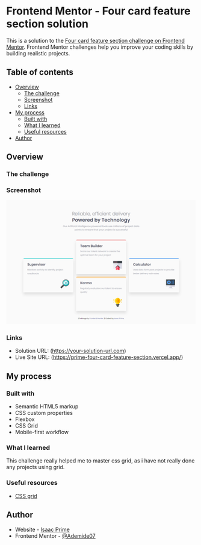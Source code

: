 # Frontend Mentor - Four card feature section solution

This is a solution to the [Four card feature section challenge on Frontend Mentor](https://www.frontendmentor.io/challenges/four-card-feature-section-weK1eFYK). Frontend Mentor challenges help you improve your coding skills by building realistic projects. 

## Table of contents

- [Overview](#overview)
  - [The challenge](#the-challenge)
  - [Screenshot](#screenshot)
  - [Links](#links)
- [My process](#my-process)
  - [Built with](#built-with)
  - [What I learned](#what-i-learned)
  - [Useful resources](#useful-resources)
- [Author](#author)


## Overview

### The challenge

### Screenshot

![](./Prime-Frontend-Mentor-Four-card-feature-section.png)

### Links

- Solution URL: (https://your-solution-url.com)
- Live Site URL: (https://prime-four-card-feature-section.vercel.app/)

## My process

### Built with

- Semantic HTML5 markup
- CSS custom properties
- Flexbox
- CSS Grid
- Mobile-first workflow


### What I learned

This challenge really helped me to master css grid, as i have not really done any projects using grid.


### Useful resources

- [CSS grid](https://www.w3schools.com)

## Author

- Website - [Isaac Prime](https://github.com/Prime-xyz)
- Frontend Mentor - [@Ademide07](https://www.frontendmentor.io/profile/Ademide-7)
